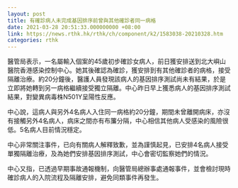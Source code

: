 ```yaml
---
layout: post
title: 有確診病人未完成基因排序前曾與其他確診者同一病格
date: 2021-03-28 20:51:33.000000000 +08:00
link: https://news.rthk.hk/rthk/ch/component/k2/1583038-20210328.htm
categories: rthk
---
```


醫管局表示，一名屬輸入個案的45歲初步確診女病人，前日獲安排送到北大嶼山醫院香港感染控制中心。她其後確認為確診，獲安排到有其他確診者的病格，接受隔離治療。約20分鐘後，醫護人員發現該病人的基因排序測試尚未有結果，於是立即將她轉到另一病格繼續接受獨立隔離。中心昨日早上獲悉病人的基因排序測試結果，對變異病毒株N501Y呈陽性反應。

中心說，這病人與另外4名病人入住同一病格約20分鐘，期間未曾離開病床，亦沒有接觸另外4名病人，病床之間亦有布簾分隔，中心相信其他病人受感染的風險很低。5名病人目前情況穩定。
 
中心非常關注事件，已向有關病人解釋致歉，並為謹慎起見，已安排4名病人接受單獨隔離治療，及為她們安排基因排序測試，中心會密切監察她們的情況。
 
中心又指，已透過早期事故通報機制，向醫管局總辦事處通報事件，並會檢討現時確診病人的入院流程及隔離安排，避免同類事件再發生。
